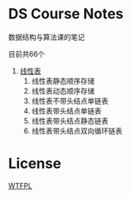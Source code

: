 # DS Course Notes

数据结构与算法课的笔记

目前共66个

1. [线性表](/linearList.md)
    1. 线性表静态顺序存储
    2. 线性表动态顺序存储
    3. 线性表不带头结点单链表
    4. 线性表带头结点单链表
    5. 线性表带头结点静态链表
    6. 线性表带头结点双向循环链表

# License
[WTFPL](http://www.wtfpl.net/txt/copying/)
